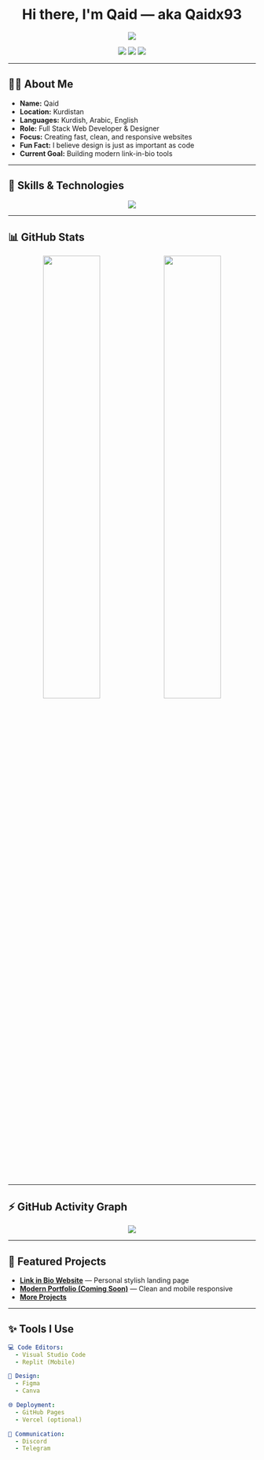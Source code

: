 <h1 align="center">Hi there, I'm Qaid — aka Qaidx93</h1>

<p align="center">
  <img src="https://readme-typing-svg.herokuapp.com?font=Fira+Code&size=25&pause=1000&color=00F7FF&center=true&vCenter=true&width=480&lines=Full+Stack+Developer;Web+Designer+%7C+Creative+Mind;Coding+is+Art+%E2%9C%A8;Building+for+the+web+with+love" />
</p>

<p align="center">
  <img src="https://komarev.com/ghpvc/?username=Qaidx93&label=Profile+Views&color=0bf&style=flat-square"/>
  <img src="https://img.shields.io/github/followers/Qaidx93?style=flat-square&color=blue&logo=github"/>
  <img src="https://img.shields.io/github/stars/Qaidx93?style=flat-square&color=yellow&logo=github"/>
</p>

---

## 🧑‍💻 About Me

- **Name:** Qaid
- **Location:** Kurdistan
- **Languages:** Kurdish, Arabic, English  
- **Role:** Full Stack Web Developer & Designer  
- **Focus:** Creating fast, clean, and responsive websites  
- **Fun Fact:** I believe design is just as important as code  
- **Current Goal:** Building modern link-in-bio tools

---

## 🔧 Skills & Technologies

<p align="center">
  <img src="https://skillicons.dev/icons?i=html,css,js,cpp,bootstrap,tailwind,nodejs,github,git,vscode,figma" />
</p>

---

## 📊 GitHub Stats

<p align="center">
  <img src="https://github-readme-stats.vercel.app/api?username=Qaidx93&show_icons=true&theme=tokyonight&border_radius=10&hide_border=true" width="48%" />
  <img src="https://github-readme-stats.vercel.app/api/top-langs/?username=Qaidx93&layout=compact&theme=tokyonight&hide_border=true&border_radius=10" width="48%" />
</p>

---

## ⚡ GitHub Activity Graph

<p align="center">
  <img src="https://github-readme-activity-graph.vercel.app/graph?username=Qaidx93&theme=react-dark&hide_border=true" />
</p>

---

## 📁 Featured Projects

- [**Link in Bio Website**](https://qaid.github.io) — Personal stylish landing page  
- [**Modern Portfolio (Coming Soon)**](https://github.com/Qaidx93) — Clean and mobile responsive  
- [**More Projects**](https://github.com/Qaidx93?tab=repositories)

---

## ✨ Tools I Use

```yaml
💻 Code Editors:
  - Visual Studio Code
  - Replit (Mobile)

🎨 Design:
  - Figma
  - Canva

🌐 Deployment:
  - GitHub Pages
  - Vercel (optional)

💬 Communication:
  - Discord
  - Telegram
